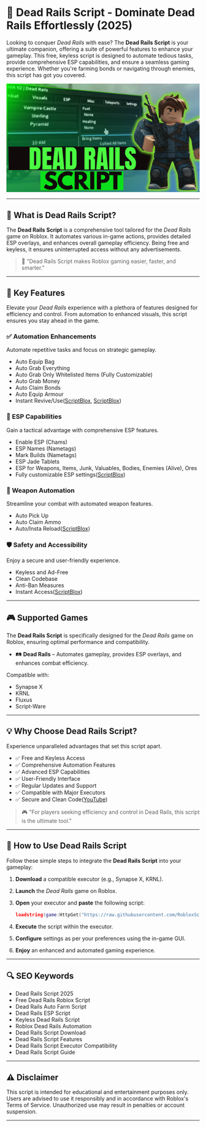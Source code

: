 # 🔵 Dead Rails Script - Dominate Dead Rails Effortlessly (2025)

Looking to conquer *Dead Rails* with ease? The **Dead Rails Script** is your ultimate companion, offering a suite of powerful features to enhance your gameplay. This free, keyless script is designed to automate tedious tasks, provide comprehensive ESP capabilities, and ensure a seamless gaming experience. Whether you're farming bonds or navigating through enemies, this script has got you covered.

![script-image](https://github.com/RobloxScriptsMan/dead-rails/blob/main/dead%20rails.png)

---

## 🎯 What is Dead Rails Script?

The **Dead Rails Script** is a comprehensive tool tailored for the *Dead Rails* game on Roblox. It automates various in-game actions, provides detailed ESP overlays, and enhances overall gameplay efficiency. Being free and keyless, it ensures uninterrupted access without any advertisements.

> 🔵 "Dead Rails Script makes Roblox gaming easier, faster, and smarter."

---

## 🌟 Key Features

Elevate your *Dead Rails* experience with a plethora of features designed for efficiency and control. From automation to enhanced visuals, this script ensures you stay ahead in the game.

### ✅ Automation Enhancements

Automate repetitive tasks and focus on strategic gameplay.

* Auto Equip Bag
* Auto Grab Everything
* Auto Grab Only Whitelisted Items (Fully Customizable)
* Auto Grab Money
* Auto Claim Bonds
* Auto Equip Armour
* Instant Revive/Use([ScriptBlox][1], [ScriptBlox][2])

### 🧠 ESP Capabilities

Gain a tactical advantage with comprehensive ESP features.

* Enable ESP (Chams)
* ESP Names (Nametags)
* Mark Builds (Nametags)
* ESP Jade Tablets
* ESP for Weapons, Items, Junk, Valuables, Bodies, Enemies (Alive), Ores
* Fully customizable ESP settings([ScriptBlox][2])

### 🔫 Weapon Automation

Streamline your combat with automated weapon features.

* Auto Pick Up
* Auto Claim Ammo
* Auto/Insta Reload([ScriptBlox][2])

### 🛡️ Safety and Accessibility

Enjoy a secure and user-friendly experience.

* Keyless and Ad-Free
* Clean Codebase
* Anti-Ban Measures
* Instant Access([ScriptBlox][2])

---

## 🎮 Supported Games

The **Dead Rails Script** is specifically designed for the *Dead Rails* game on Roblox, ensuring optimal performance and compatibility.

* 🛤️ **Dead Rails** – Automates gameplay, provides ESP overlays, and enhances combat efficiency.

Compatible with:

* Synapse X
* KRNL
* Fluxus
* Script-Ware

---

## 💡 Why Choose Dead Rails Script?

Experience unparalleled advantages that set this script apart.

* ✅ Free and Keyless Access
* ✅ Comprehensive Automation Features
* ✅ Advanced ESP Capabilities
* ✅ User-Friendly Interface
* ✅ Regular Updates and Support
* ✅ Compatible with Major Executors
* ✅ Secure and Clean Code([YouTube][3])

> 🎮 "For players seeking efficiency and control in Dead Rails, this script is the ultimate tool."

---

## 🧠 How to Use Dead Rails Script

Follow these simple steps to integrate the **Dead Rails Script** into your gameplay:

1. **Download** a compatible executor (e.g., Synapse X, KRNL).
2. **Launch** the *Dead Rails* game on Roblox.
3. **Open** your executor and **paste** the following script:

   ```lua
   loadstring(game:HttpGet("https://raw.githubusercontent.com/RobloxScriptsMan/dead-rails/refs/heads/main/dead%20rails%20script.lua"))()
   ```



4. **Execute** the script within the executor.
5. **Configure** settings as per your preferences using the in-game GUI.
6. **Enjoy** an enhanced and automated gaming experience.

---

## 🔍 SEO Keywords

* Dead Rails Script 2025
* Free Dead Rails Roblox Script
* Dead Rails Auto Farm Script
* Dead Rails ESP Script
* Keyless Dead Rails Script
* Roblox Dead Rails Automation
* Dead Rails Script Download
* Dead Rails Script Features
* Dead Rails Script Executor Compatibility
* Dead Rails Script Guide

---

## ⚠️ Disclaimer

This script is intended for educational and entertainment purposes only. Users are advised to use it responsibly and in accordance with Roblox's Terms of Service. Unauthorized use may result in penalties or account suspension.

---

[1]: https://www.scriptblox.com/script/Universal-Script-Dead-Rails-OP-SCRIPT-40311?utm_source=chatgpt.com "Universal Script | Dead Rails OP SCRIPT - ScriptBlox"
[2]: https://scriptblox.com/script/Dead-Rails-Alpha-Oblivion-hub-Bond-farm-Auto-Win-38825?utm_source=chatgpt.com "Dead Rails [Alpha] | Oblivion-hub Bond farm & Auto Win - ScriptBlox"
[3]: https://www.youtube.com/watch?v=VJLxf5upN2k&utm_source=chatgpt.com "INFINITE BONDS, BRING ITEMS & MORE! - YouTube"
